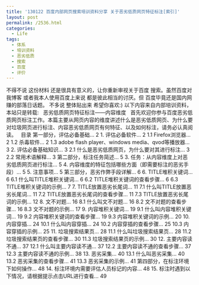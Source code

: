 ```yaml
---
title: '130122 百度内部网页搜索培训资料分享 关于恶劣低质网页特征标注[索引]'
layout: post
permalink: /2536.html
categories:
  - Life
tags:
  - 体系
  - 培训资料
  - 恶劣低质
  - 搜索
  - 百度
  - 评价
---
```

不得不说 这份材料 还是很具有意义的，让你重新审视关于百度 搜索。虽然百度对我博客 或者我本人使用百度上来说 都是彼此相当的讨厌。但 百度毕竟还是国内网赚的部落日话题。 不多说 整体贴出来 希望你喜欢:) 以下内容来自内部培训资料，本站只是转载: &nbsp; 恶劣低质网页特征标注——内容维度 &nbsp; 首先欢迎你参与百度恶劣低质网页标注工作。本篇主要从网页内容的维度讲述什么是恶劣低质网页、为什么要对垃圾网页进行标注、内容恶劣低质网页有何特征、以及如何标注，请务必认真阅读。 &nbsp; 目录 第一部分，评估必备基础&#8230; 2 1. 评估必备软件&#8230; 2 1.1 Firefox浏览器&#8230; 2 1.2 杀毒软件&#8230; 2 1.3 adobe flash player、windows media、qvod等播放器&#8230; 3 2. 评估必备基础知识&#8230; 3 2.1 什么是恶劣低质网页，为什么要对其进行标注&#8230; 3 2.2 常用术语解释&#8230; 3 第二部分，标注任务简述&#8230; 5 3. 任务：从内容维度上对恶劣低质网页进行标注&#8230; 5 4. 内容维度的特征包括哪些方面（即需要标注的恶劣手段）&#8230; 5 5. 注意事项&#8230; 5 第三部分，恶劣作弊手段详解&#8230; 6 6. TITLE堆积关键词&#8230; 6 6.1 什么叫TITLE堆积关键词&#8230; 6 6.2 TITLE堆积关键词的查看步骤&#8230; 6 6.3 TITLE堆积关键词的示例&#8230; 7 7. TITLE放置恶劣长尾词&#8230; 11 7.1 什么叫TITLE放置恶劣长尾词&#8230; 11 7.2 TITLE放置恶劣长尾词的查看步骤&#8230; 11 7.3 TITLE放置恶劣长尾词的示例&#8230; 12 8. 文不对题&#8230; 16 8.1 什么叫文不对题&#8230; 16 8.2 文不对题的查看步骤&#8230; 16 8.3 文不对题的示例&#8230; 17 9. 内容堆积关键词&#8230; 19 9.1 什么叫内容堆积关键词&#8230; 19 9.2 内容堆积关键词的查看步骤&#8230; 19 9.3 内容堆积关键词的示例&#8230; 20 10. 内容穿插&#8230; 24 10.1 什么叫内容穿插&#8230; 24 10.2 内容穿插的查看步骤&#8230; 25 10.3 内容穿插的示例&#8230; 25 11. 垃圾搜索结果页&#8230; 28 11.1 什么叫垃圾搜索结果页&#8230; 28 11.2 垃圾搜索结果页的查看步骤&#8230; 30 11.3 垃圾搜索结果页的示例&#8230; 30 12. 主要内容读不通&#8230; 37 12.1 什么叫主要内容读不通&#8230; 37 12.2 主要内容读不通的查看步骤&#8230; 37 12.3 主要内容读不通的示例&#8230; 38 13. 恶劣采集&#8230; 40 13.1 什么叫恶劣采集&#8230; 40 13.2 恶劣采集的查看步骤&#8230; 41 13.3 恶劣采集的示例&#8230; 41 第四部分，在标注环境下如何操作&#8230; 48 14. 标注环境内需要评估人员标记的内容&#8230; 48 15. 标注时遇到以下情况，请根据提示点击URL进行查看&#8230; 49 &nbsp;